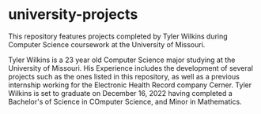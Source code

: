 # university-projects
This repository features projects completed by Tyler Wilkins during Computer Science coursework at the University of Missouri.

Tyler Wilkins is a 23 year old Computer Science major studying at the University of Missouri. His Experience includes the development of several projects such as the ones listed in this repository, as well as a previous internship working for the Electronic Health Record company Cerner. Tyler Wilkins is set to graduate on December 16, 2022 having completed a Bachelor's of Science in COmputer Science, and  Minor in Mathematics.
